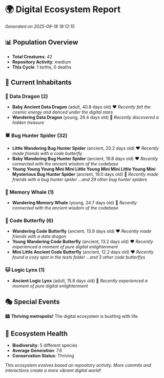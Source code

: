 # 🌍 Digital Ecosystem Report
*Generated on 2025-09-18 18:12:15*

## 📊 Population Overview
- **Total Creatures**: 42
- **Repository Activity**: medium
- **This Cycle**: 1 births, 0 deaths

## 👥 Current Inhabitants

### 🐉 Data Dragon (2)
- **Baby Ancient Data Dragon** (adult, 40.8 days old) ❤️
  *Recently felt the cosmic energy and danced under the digital stars*
- **Wandering Data Dragon** (young, 26.4 days old) 💛
  *Recently discovered a hidden treasure*

### 🕷️ Bug Hunter Spider (32)
- **Little Wandering Bug Hunter Spider** (ancient, 20.2 days old) ❤️
  *Recently made friends with a code butterfly*
- **Baby Wandering Bug Hunter Spider** (ancient, 19.8 days old) ❤️
  *Recently connected with the ancient wisdom of the codebase*
- **Young Young Young Mini Mini Little Young Mini Mini Little Young Mini Mysterious Bug Hunter Spider** (ancient, 19.0 days old) 💛
  *Recently made friends with a bug hunter spider*
  *...and 29 other bug hunter spiders*

### 🐋 Memory Whale (1)
- **Wandering Memory Whale** (young, 24.7 days old) 💚
  *Recently connected with the ancient wisdom of the codebase*

### 🦋 Code Butterfly (6)
- **Wandering Code Butterfly** (ancient, 13.9 days old) ❤️
  *Recently made friends with a data dragon*
- **Young Wandering Code Butterfly** (ancient, 13.2 days old) ❤️
  *Recently experienced a moment of pure digital enlightenment*
- **Mini Little Ancient Code Butterfly** (ancient, 12.2 days old) ❤️
  *Recently found a cozy spot in the tests folder*
  *...and 3 other code butterflys*

### 🐱 Logic Lynx (1)
- **Ancient Logic Lynx** (adult, 15.6 days old) 💛
  *Recently experienced a moment of pure digital enlightenment*

## 🎭 Special Events

🏙️ **Thriving metropolis!** The digital ecosystem is bustling with life.

## 🔬 Ecosystem Health
- **Biodiversity**: 5 different species
- **Average Generation**: 7.6
- **Conservation Status**: Thriving

*This ecosystem evolves based on repository activity. More commits and interactions create a more vibrant digital world!*